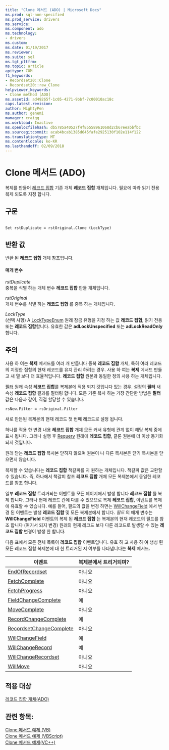 ```yaml
---
title: "Clone 메서드 (ADO) | Microsoft Docs"
ms.prod: sql-non-specified
ms.prod_service: drivers
ms.service: 
ms.component: ado
ms.technology:
- drivers
ms.custom: 
ms.date: 01/19/2017
ms.reviewer: 
ms.suite: sql
ms.tgt_pltfrm: 
ms.topic: article
apitype: COM
f1_keywords:
- Recordset20::Clone
- Recordset20::raw_Clone
helpviewer_keywords:
- Clone method [ADO]
ms.assetid: ad49265f-1c05-4271-9bbf-7c00010ac18c
caps.latest.revision: 
author: MightyPen
ms.author: genemi
manager: craigg
ms.workload: Inactive
ms.openlocfilehash: db5785a40527f4f85558961068d2cb67eeabbfbc
ms.sourcegitcommit: acab4bcab1385d645fafe2925130f102e114f122
ms.translationtype: MT
ms.contentlocale: ko-KR
ms.lasthandoff: 02/09/2018
---
```

# <a name="clone-method-ado"></a>Clone 메서드 (ADO)
복제를 만들어 [레코드 집합](../../../ado/reference/ado-api/recordset-object-ado.md) 기존 개체 **레코드 집합** 개체입니다. 필요에 따라 읽기 전용 복제 되도록 지정 합니다.  
  
## <a name="syntax"></a>구문  
  
```  
  
Set rstDuplicate = rstOriginal.Clone (LockType)  
```  
  
## <a name="return-value"></a>반환 값  
 반환 된 **레코드 집합** 개체 참조입니다.  
  
#### <a name="parameters"></a>매개 변수  
 *rstDuplicate*  
 중복을 식별 하는 개체 변수 **레코드 집합** 만들 개체입니다.  
  
 *rstOriginal*  
 개체 변수를 식별 하는 **레코드 집합** 를 중복 하는 개체입니다.  
  
 *LockType*  
 (선택 사항) A [LockTypeEnum](../../../ado/reference/ado-api/locktypeenum.md) 원래 잠금 유형을 지정 하는 값 **레코드 집합**, 읽기 전용 또는 **레코드 집합**합니다. 유효한 값은 **adLockUnspecified** 또는 **adLockReadOnly**합니다.  
  
## <a name="remarks"></a>주의  
 사용 하 여는 **복제** 메서드를 여러 개 만듭니다 중복 **레코드 집합** 개체, 특히 여러 레코드의 지정한 집합의 현재 레코드를 유지 관리 하려는 경우. 사용 하 여는 **복제** 메서드 만들고 새 열 보다 더 효율적입니다. **레코드 집합** 원본과 동일한 정의 사용 하는 개체입니다.  
  
 [필터](../../../ado/reference/ado-api/filter-property.md) 원래 속성 **레코드 집합**를 복제본에 적용 되지 것입니다 있는 경우. 설정의 **필터** 새 속성 **레코드 집합** 결과를 필터링 합니다. 모든 기존 복사 하는 가장 간단한 방법은 **필터** 값은 다음과 같이, 직접 할당할 수 있습니다.  
  
```  
rsNew.Filter = rsOriginal.Filter  
```  
  
 새로 만든된 복제본의 현재 레코드 첫 번째 레코드로 설정 됩니다.  
  
 하나를 적용 한 변경 내용 **레코드 집합** 개체 모든 커서 유형에 관계 없이 해당 복제 중에 표시 됩니다. 그러나 실행 후 [Requery](../../../ado/reference/ado-api/requery-method.md) 원래에 **레코드 집합**, 클론 원본에 더 이상 동기화 되지 것입니다.  
  
 원래 닫는 **레코드 집합** 복사본 닫히지 않으며 원본이 나 다른 복사본은 닫기 복사본을 닫으면지 않습니다.  
  
 복제할 수 있습니다는 **레코드 집합** 책갈피를 지 원하는 개체입니다. 책갈피 값은 교환할 수 있습니다. 즉, 하나에서 책갈피 참조 **레코드 집합** 개체 모든 복제본에서 동일한 레코드를 참조 합니다.  
  
 일부 **레코드 집합** 트리거되는 이벤트를 모든 페이지에서 발생 합니다 **레코드 집합** 를 복제 합니다. 그러나 현재 레코드 간에 다를 수 있으므로 복제 **레코드 집합**, 이벤트를 복제에 유효할 수 있습니다. 예를 들어, 필드의 값을 변경 하면는 [WillChangeField](../../../ado/reference/ado-api/willchangefield-and-fieldchangecomplete-events-ado.md) 에서 변경 된 이벤트는 발생 **레코드 집합** 및 모든 복제본에서 합니다. *필드* 의 매개 변수는 **WillChangeField** 이벤트의 복제 된 **레코드 집합** 는 복제본의 현재 레코드의 필드를 참조 합니다 (여기서 되지 변경) 원래의 현재 레코드 보다 다른 레코드로 발생할 수 있는 **레코드 집합** 변경이 발생 한 합니다.  
  
 다음 표에서 모든 전체 목록이 **레코드 집합** 이벤트입니다. 유효 하 고 사용 하 여 생성 된 모든 레코드 집합 복제본에 대 한 트리거된 지 여부를 나타냅니다는 **복제** 메서드.  
  
|이벤트|복제본에서 트리거되며?|  
|-----------|--------------------------|  
|[EndOfRecordset](../../../ado/reference/ado-api/endofrecordset-event-ado.md)|아니요|  
|[FetchComplete](../../../ado/reference/ado-api/fetchcomplete-event-ado.md)|아니요|  
|[FetchProgress](../../../ado/reference/ado-api/fetchprogress-event-ado.md)|아니요|  
|[FieldChangeComplete](../../../ado/reference/ado-api/willchangefield-and-fieldchangecomplete-events-ado.md)|예|  
|[MoveComplete](../../../ado/reference/ado-api/willmove-and-movecomplete-events-ado.md)|아니요|  
|[RecordChangeComplete](../../../ado/reference/ado-api/willchangerecord-and-recordchangecomplete-events-ado.md)|예|  
|[RecordsetChangeComplete](../../../ado/reference/ado-api/willchangerecordset-and-recordsetchangecomplete-events-ado.md)|아니요|  
|[WillChangeField](../../../ado/reference/ado-api/willchangefield-and-fieldchangecomplete-events-ado.md)|예|  
|[WillChangeRecord](../../../ado/reference/ado-api/willchangerecord-and-recordchangecomplete-events-ado.md)|예|  
|[WillChangeRecordset](../../../ado/reference/ado-api/willchangerecordset-and-recordsetchangecomplete-events-ado.md)|아니요|  
|[WillMove](../../../ado/reference/ado-api/willmove-and-movecomplete-events-ado.md)|아니요|  
  
## <a name="applies-to"></a>적용 대상  
 [레코드 집합 개체(ADO)](../../../ado/reference/ado-api/recordset-object-ado.md)  
  
## <a name="see-also"></a>관련 항목:  
 [Clone 메서드 예제 (VB)](../../../ado/reference/ado-api/clone-method-example-vb.md)   
 [Clone 메서드 예제 (VBScript)](../../../ado/reference/ado-api/clone-method-example-vbscript.md)   
 [Clone 메서드 예제(VC++)](../../../ado/reference/ado-api/clone-method-example-vc.md)   
